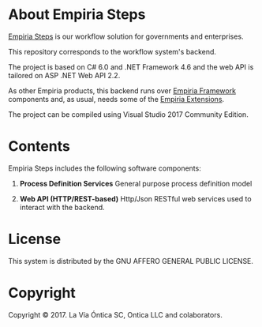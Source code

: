 ﻿# About Empiria Steps

[Empiria Steps](http://www.ontica.org/) is our workflow solution for governments and enterprises.

This repository corresponds to the workflow system's backend.

The project is based on C# 6.0 and .NET Framework 4.6 and the web API is tailored on ASP .NET Web API 2.2.

As other Empiria products, this backend runs over [Empiria Framework](https://github.com/Ontica/Empiria.Core)
components and, as usual, needs some of the [Empiria Extensions](https://github.com/Ontica/Empiria.Extensions).

The project can be compiled using Visual Studio 2017 Community Edition.

# Contents

Empiria Steps includes the following software components:

1. **Process Definition Services**
   General purpose process definition model

2. **Web API (HTTP/REST-based)**
   Http/Json RESTful web services used to interact with the backend.


# License

This system is distributed by the GNU AFFERO GENERAL PUBLIC LICENSE.


# Copyright

Copyright © 2017. La Vía Óntica SC, Ontica LLC and colaborators.
